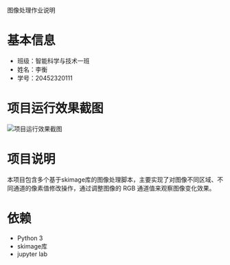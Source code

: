 图像处理作业说明
# 基本信息
- 班级：智能科学与技术一班
- 姓名：李衡
- 学号：20452320111
# 项目运行效果截图

![项目运行效果截图](效果图.png)
# 项目说明
本项目包含多个基于skimage库的图像处理脚本，主要实现了对图像不同区域、不同通道的像素值修改操作，通过调整图像的 RGB 通道值来观察图像变化效果。
# 依赖

- Python 3
- skimage库
- jupyter lab
